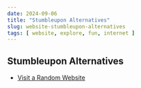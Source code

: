 ```yaml
---
date: 2024-09-06
title: "Stumbleupon Alternatives"
slug: website-stumbleupon-alternatives
tags: [ website, explore, fun, internet ]
---
```




## Stumbleupon Alternatives

* [Visit a Random Website][1]


  [1]: https://visitarandomwebsite.com/
